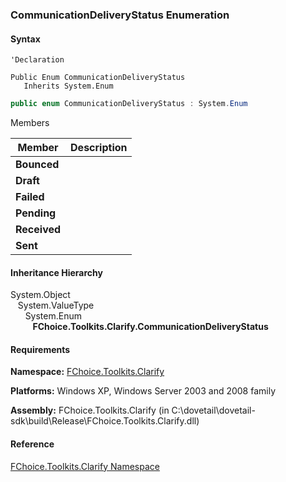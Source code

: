 ﻿### CommunicationDeliveryStatus Enumeration

#### Syntax

```vbnet
'Declaration

Public Enum CommunicationDeliveryStatus 
   Inherits System.Enum
```

```csharp
public enum CommunicationDeliveryStatus : System.Enum
```

Members

| Member | Description |
| --- | --- |
| **Bounced** |   |
| **Draft** |   |
| **Failed** |   |
| **Pending** |   |
| **Received** |   |
| **Sent** |   |

#### Inheritance Hierarchy

System.Object  
   System.ValueType  
      System.Enum  
         **FChoice.Toolkits.Clarify.CommunicationDeliveryStatus**  

#### Requirements

**Namespace:** [FChoice.Toolkits.Clarify](FChoice.Toolkits.Clarify~FChoice.Toolkits.Clarify_namespace.md)

**Platforms:** Windows XP, Windows Server 2003 and 2008 family

**Assembly:** FChoice.Toolkits.Clarify (in C:\\dovetail\\dovetail-sdk\\build\\Release\\FChoice.Toolkits.Clarify.dll)

#### Reference

[FChoice.Toolkits.Clarify Namespace](FChoice.Toolkits.Clarify~FChoice.Toolkits.Clarify_namespace.md)